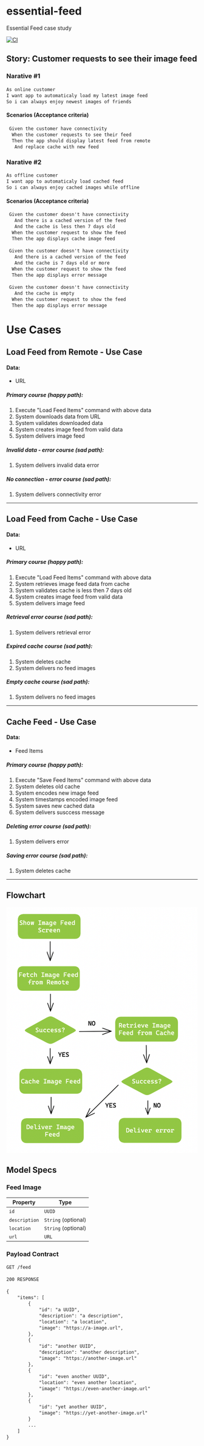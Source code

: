 # essential-feed
Essential Feed case study

[![CI](https://github.com/codeMnky01/essential-feed/actions/workflows/CI.yml/badge.svg)](https://github.com/codeMnky01/essential-feed/actions/workflows/CI.yml)

## Story: Customer requests to see their image feed

### Narative #1

```
As online customer 
I want app to automaticaly load my latest image feed
So i can always enjoy newest images of friends
```

#### Scenarios (Acceptance criteria)

```
 Given the customer have connectivity
  When the customer requests to see their feed
  Then the app should display latest feed from remote
   And replace cache with new feed
```

### Narative #2

```
As offline customer 
I want app to automaticaly load cached feed
So i can always enjoy cached images while offline
```

#### Scenarios (Acceptance criteria)

```
 Given the customer doesn't have connectivity
   And there is a cached version of the feed 
   And the cache is less then 7 days old
  When the customer request to show the feed
  Then the app displays cache image feed

 Given the customer doesn't have connectivity
   And there is a cached version of the feed 
   And the cache is 7 days old or more
  When the customer request to show the feed
  Then the app displays error message
  
 Given the customer doesn't have connectivity
   And the cache is empty
  When the customer request to show the feed
  Then the app displays error message
```


# Use Cases


## Load Feed from Remote - Use Case

#### Data: 
- URL

##### Primary course (happy path):
1. Execute "Load Feed Items" command with above data
2. System downloads data from URL
3. System validates downloaded data
4. System creates image feed from valid data
5. System delivers image feed

##### Invalid data - error course (sad path):
1. System delivers invalid data error

##### No connection - error course (sad path):
1. System delivers connectivity error
---

## Load Feed from Cache - Use Case

#### Data: 
- URL

##### Primary course (happy path):
1. Execute "Load Feed Items" command with above data
2. System retrieves image feed data from cache
3. System validates cache is less then 7 days old
4. System creates image feed from valid data
5. System delivers image feed

##### Retrieval error course (sad path):
1. System delivers retrieval error

##### Expired cache course (sad path):
1. System deletes cache
2. System delivers no feed images

##### Empty cache course (sad path):
1. System delivers no feed images
---

## Cache Feed - Use Case

#### Data:
- Feed Items

##### Primary course (happy path):
1. Execute "Save Feed Items" command with above data
2. System deletes old cache
3. System encodes new image feed
4. System timestamps encoded image feed
5. System saves new cached data
6. System delivers susccess message

##### Deleting error course (sad path):
1. System delivers error

##### Saving error course (sad path):
1. System deletes cache 
---

## Flowchart
![Image](flowchart.png)

## Model Specs

### Feed Image
| Property | Type |
| --- | --- |
| `id` | `UUID` |
| `description` | `String` (optional) |
| `location` | `String` (optional) |
| `url` | `URL` |

### Payload Contract
```
GET /feed

200 RESPONSE

{
	"items": [
		{
			"id": "a UUID",
			"description": "a description",
			"location": "a location",
			"image": "https://a-image.url",
		},
		{
			"id": "another UUID",
			"description": "another description",
			"image": "https://another-image.url"
		},
		{
			"id": "even another UUID",
			"location": "even another location",
			"image": "https://even-another-image.url"
		},
		{
			"id": "yet another UUID",
			"image": "https://yet-another-image.url"
		}
		...
	]
}
```


